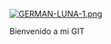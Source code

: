 

[![GERMAN-LUNA-1.png](https://i.postimg.cc/bJCxQXJ2/GERMAN-LUNA-1.png)](https://postimg.cc/XG5Bbz9V)

Bienvenido a mi GIT
###


